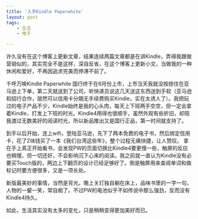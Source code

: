 ```yaml
---
title: '入手Kindle Paperwhite' 
layout: post
tags:
    - 生活
    - 电子

---
```


许久没有在这个博客上更新文章，结果连续两篇文章都是在讲Kindle，弄得我跟做营销似的，其实完全不是这样，深自反省，在这个博客上更新小文，当做我的一种休闲和爱好，不再因追求完美而停滞不前了。  

千呼万唤Kindle Paperwhite 国行终于在6月份上市，上市当天我就没按捺住在亚马逊上下单，第二天就送到了公司，听快递员说这几天送这东西送到手软（亚马逊和招行合作，居然可以信用卡分期无手续费购买Kindle，实在太诱人了）。我把玩过的电子产品不少，Kindle始终是我的心头肉，每天上下班两手空空，但一定会拿着Kindle，打发上下班的时光。Kindle4用得也很顺手，虽然外观有些折旧，却陪我渡过无数美好的阅读时光，所以新品推出又是国行正品，第一时间就支持了。  

到手以后开始，连上wifi，登陆亚马逊，先下了两本免费的电子书，然后绑定信用卡，花了2块钱买了一本《我们台湾这些年》，整个过程无痛快捷，让人赞叹。
拿在手上真正开始看书，会发现PW的页面切换比Kindle4要更慢一些，触屏的反应也稍慢，但一切还好，不会影响沉下心来的阅读。我之前就一直认为Kindle没有必要买Touch版的，两边上下翻页的设计已经足够好了。倒是触屏用来查阅单词和做标记时要方便很多，又是一项长处。  

新版最美妙的事情，当然是背光。晚上关灯独自躺在床上，品味书里的一字一句，人物的一颦一笑，常自痴了。不过PW的电池似乎不如传说中那么强劲，反而没有Kindle4持久。  

如此，生活其实没有太多的变化，只是稍稍变得更加美好而已。
